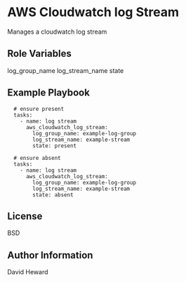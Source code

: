 AWS Cloudwatch log Stream
=========

Manages a cloudwatch log stream

Role Variables
--------------

log_group_name
log_stream_name
state

Example Playbook
----------------

```
  # ensure present
  tasks:
    - name: log stream
      aws_cloudwatch_log_stream:
        log_group_name: example-log-group
        log_stream_name: example-stream
        state: present

  # ensure absent
  tasks:
    - name: log stream
      aws_cloudwatch_log_stream:
        log_group_name: example-log-group
        log_stream_name: example-stream
        state: absent
```


License
-------

BSD

Author Information
------------------
David Heward
